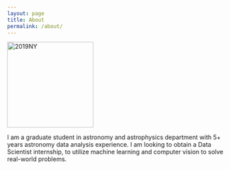 ```yaml
---
layout: page
title: About
permalink: /about/
---
```

<img src="../assets/img/2019NY.jpg" alt="2019NY" width="200"/>

I am a graduate student in astronomy and astrophysics department with 5+ years astronomy data analysis experience.
I am looking to obtain a Data Scientist internship, to utilize machine learning and computer vision to solve real-world problems.
